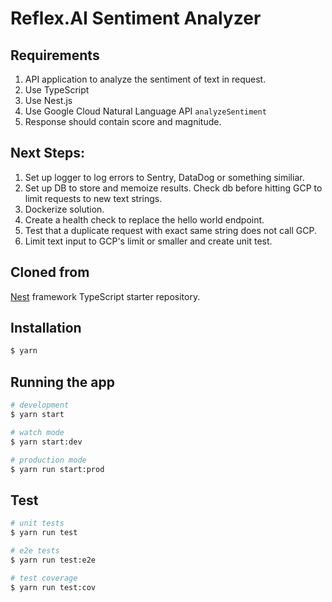 # Reflex.AI Sentiment Analyzer

## Requirements

1. API application to analyze the sentiment of text in request.
2. Use TypeScript
3. Use Nest.js
4. Use Google Cloud Natural Language API `analyzeSentiment`
5. Response should contain score and magnitude.

## Next Steps:

1. Set up logger to log errors to Sentry, DataDog or something similiar.
2. Set up DB to store and memoize results. Check db before hitting GCP to limit requests to new text strings.
3. Dockerize solution.
4. Create a health check to replace the hello world endpoint.
5. Test that a duplicate request with exact same string does not call GCP.
6. Limit text input to GCP's limit or smaller and create unit test.

## Cloned from

[Nest](https://github.com/nestjs/nest) framework TypeScript starter repository.

## Installation

```bash
$ yarn
```

## Running the app

```bash
# development
$ yarn start

# watch mode
$ yarn start:dev

# production mode
$ yarn run start:prod
```

## Test

```bash
# unit tests
$ yarn run test

# e2e tests
$ yarn run test:e2e

# test coverage
$ yarn run test:cov
```
